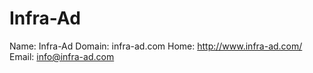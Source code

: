 
# Infra-Ad

Name: Infra-Ad
Domain: infra-ad.com
Home: http://www.infra-ad.com/
Email: info@infra-ad.com
